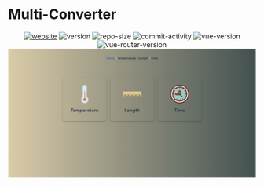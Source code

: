 # Multi-Converter

<div align="center">

[![website](https://img.shields.io/website?url=https%3A%2F%2Fmulti-converter.vercel.app)](https://multi-converter.vercel.app)
![version](https://img.shields.io/github/package-json/v/arnonrdp/multi-converter)
![repo-size](https://img.shields.io/github/repo-size/arnonrdp/multi-converter)
![commit-activity](https://img.shields.io/github/commit-activity/m/arnonrdp/multi-converter)
![vue-version](https://img.shields.io/github/package-json/dependency-version/arnonrdp/multi-converter/vue)
![vue-router-version](https://img.shields.io/github/package-json/dependency-version/arnonrdp/multi-converter/vue-router)
![main-screen](./public/main.jpg)

</div>
